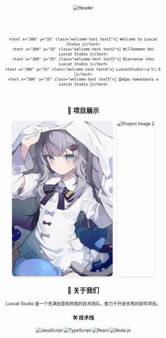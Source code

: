 <div align="center">
  <img src="https://capsule-render.vercel.app/api?type=waving&color=gradient&height=200&section=header&text=Luxcat Studio&fontSize=80&fontAlignY=35&animation=twinkling&desc=为了更美好的明天而存在&descAlignY=60&descSize=20" alt="Header" />
</div>

<br />

<div align="center">
  <svg xmlns="http://www.w3.org/2000/svg" width="600" height="60" viewBox="0 0 600 60">
    <style>
      .welcome-text {
        font-family: 'Arial', sans-serif;
        font-size: 24px;
        fill: #e91e63;
        text-anchor: middle;
        font-weight: bold;
        opacity: 0;
        animation: fadeInOut 8s infinite;
      }
      @keyframes fadeInOut {
        0%, 100% { opacity: 0; }
        10%, 20% { opacity: 1; }
      }
      .text1 { animation-delay: 0s; }
      .text2 { animation-delay: 2s; }
      .text3 { animation-delay: 4s; }
      .text4 { animation-delay: 6s; }
      .text5 { animation-delay: 8s; }
    </style>
    
    <text x="300" y="35" class="welcome-text text1">🌸 Welcome to Luxcat Studio 🌸</text>
    <text x="300" y="35" class="welcome-text text2">🌸 Willkommen bei Luxcat Studio 🌸</text>
    <text x="300" y="35" class="welcome-text text3">🌸 Bienvenue chez Luxcat Studio 🌸</text>
    <text x="300" y="35" class="welcome-text text4">🌸 LuxcatStudioへようこそ 🌸</text>
    <text x="300" y="35" class="welcome-text text5">🌸 Добро пожаловать в Luxcat Studio 🌸</text>
  </svg>
</div>

<br />

<div align="center">
  <h2>🎨 项目展示</h2>
  <div style="display: flex; gap: 15px; justify-content: center; flex-wrap: wrap; margin: 20px 0;">
    <img src="https://github.com/Celestine-Lux/Celestine-Lux/blob/main/image.png" height="500" alt="Project Image 1" style="border-radius: 10px; box-shadow: 0 4px 8px rgba(0,0,0,0.1);" />
    <img src="https://github.com/Celestine-Lux/Celestine-Lux/blob/main/image.avif" height="500" alt="Project Image 2" style="border-radius: 10px; box-shadow: 0 4px 8px rgba(0,0,0,0.1);" />
  </div>
</div>

<div align="center">
  <h2>🌟 关于我们</h2>
  <p>Luxcat Studio 是一个充满创意和热情的技术团队，致力于开发优秀的软件项目。</p>
  
  <h3>🛠️ 技术栈</h3>
  <p>
    <img src="https://img.shields.io/badge/JavaScript-F7DF1E?style=for-the-badge&logo=javascript&logoColor=black" alt="JavaScript" />
    <img src="https://img.shields.io/badge/TypeScript-007ACC?style=for-the-badge&logo=typescript&logoColor=white" alt="TypeScript" />
    <img src="https://img.shields.io/badge/React-20232A?style=for-the-badge&logo=react&logoColor=61DAFB" alt="React" />
    <img src="https://img.shields.io/badge/Node.js-43853D?style=for-the-badge&logo=node.js&logoColor=white" alt="Node.js" />
  </p>
</div>
